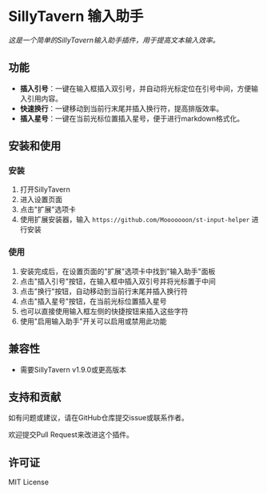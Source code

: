 # SillyTavern 输入助手

*这是一个简单的SillyTavern输入助手插件，用于提高文本输入效率。*

## 功能

* **插入引号**：一键在输入框插入双引号，并自动将光标定位在引号中间，方便输入引用内容。
* **快速换行**：一键移动到当前行末尾并插入换行符，提高排版效率。
* **插入星号**：一键在当前光标位置插入星号，便于进行markdown格式化。

## 安装和使用

### 安装

1. 打开SillyTavern
2. 进入设置页面
3. 点击"扩展"选项卡
4. 使用扩展安装器，输入 `https://github.com/Mooooooon/st-input-helper` 进行安装

### 使用

1. 安装完成后，在设置页面的"扩展"选项卡中找到"输入助手"面板
2. 点击"插入引号"按钮，在输入框中插入双引号并将光标置于中间
3. 点击"换行"按钮，自动移动到当前行末尾并插入换行符
4. 点击"插入星号"按钮，在当前光标位置插入星号
5. 也可以直接使用输入框左侧的快捷按钮来插入这些字符
6. 使用"启用输入助手"开关可以启用或禁用此功能

## 兼容性

* 需要SillyTavern v1.9.0或更高版本

## 支持和贡献

如有问题或建议，请在GitHub仓库提交issue或联系作者。

欢迎提交Pull Request来改进这个插件。

## 许可证

MIT License
